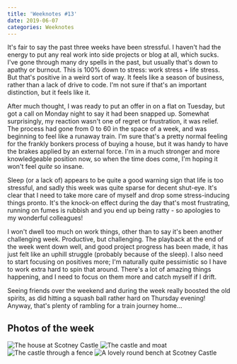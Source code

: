 ```yaml
---
title: 'Weeknotes #13'
date: 2019-06-07
categories: Weeknotes
---
```


It's fair to say the past three weeks have been stressful. I haven't had the energy to put any real work into side projects or blog at all, which sucks. I've gone through many dry spells in the past, but usually that's down to apathy or burnout. This is 100% down to stress: work stress + life stress. But that's positive in a weird sort of way. It feels like a season of business, rather than a lack of drive to code. I'm not sure if that's an important distinction, but it feels like it.

After much thought, I was ready to put an offer in on a flat on Tuesday, but got a call on Monday night to say it had been snapped up. Somewhat surprisingly, my reaction wasn't one of regret or frustration, it was relief. The process had gone from 0 to 60 in the space of a week, and was beginning to feel like a runaway train. I'm sure that's a pretty normal feeling for the frankly bonkers process of buying a house, but it was handy to have the brakes applied by an external force. I'm in a much stronger and more knowledgeable position now, so when the time does come, I'm hoping it won't feel _quite_ so insane.

Sleep (or a lack of) appears to be quite a good warning sign that life is too stressful, and sadly this week was quite sparse for decent shut-eye. It's clear that I need to take more care of myself and drop some stress-inducing things pronto. It's the knock-on effect during the day that's most frustrating, running on fumes is rubbish and you end up being ratty - so apologies to my wonderful colleagues!

I won't dwell too much on work things, other than to say it's been another challenging week. Productive, but challenging. The playback at the end of the week went down well, and good project progress has been made, it has just felt like an uphill struggle (probably because of the sleep). I also need to start focusing on positives more; I'm naturally quite pessimistic so I have to work extra hard to spin that around. There's a lot of amazing things happening, and I need to focus on them more and catch myself if I drift.

Seeing friends over the weekend and during the week really boosted the old spirits, as did hitting a squash ball rather hard on Thursday evening! Anyway, that's plenty of rambling for a train journey home...

## Photos of the week

![The house at Scotney Castle](/images/blog/weeknotes-13-1.jpg)
![The castle and moat](/images/blog/weeknotes-13-2.jpg)
![The castle through a fence](/images/blog/weeknotes-13-3.jpg)
![A lovely round bench at Scotney Castle](/images/blog/weeknotes-13-4.jpg)
